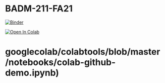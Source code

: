 # BADM-211-FA21

[![Binder](https://mybinder.org/badge_logo.svg)](https://mybinder.org/v2/gh/ashish-cell/BADM-211-FA21/main?filepath=Data_Mining_Overview_Streamline_Edition.ipynb)

[![Open In Colab](https://colab.research.google.com/assets/colab-badge.svg)](https://colab.research.google.com/github/googlecolab/colabtools/blob/ashish-cell/BADM-211-FA21/main/Notebooks/Data_Mining_Overview_Streamline_Edition.ipynb)


# googlecolab/colabtools/blob/master/notebooks/colab-github-demo.ipynb)
